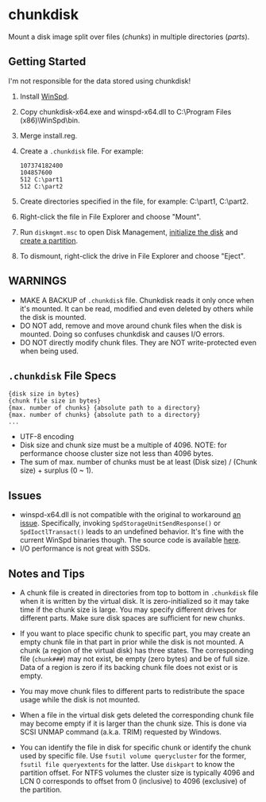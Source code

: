 # chunkdisk

Mount a disk image split over files (*chunks*) in multiple directories (*parts*).

## Getting Started

I'm not responsible for the data stored using chunkdisk!

1. Install [WinSpd](https://github.com/billziss-gh/winspd/releases/tag/v1.0B1).
2. Copy chunkdisk-x64.exe and winspd-x64.dll to C:\Program Files (x86)\WinSpd\bin\.
3. Merge install.reg.
4. Create a `.chunkdisk` file. For example:

    ```plaintext
    107374182400
    104857600
    512 C:\part1
    512 C:\part2
    ```

5. Create directories specified in the file, for example: C:\part1, C:\part2.
6. Right-click the file in File Explorer and choose "Mount".
7. Run `diskmgmt.msc` to open Disk Management, [initialize the disk](https://docs.microsoft.com/en-us/windows-server/storage/disk-management/initialize-new-disks) and [create a partition](https://support.microsoft.com/en-us/windows/create-and-format-a-hard-disk-partition-bbb8e185-1bda-ecd1-3465-c9728f7d7d2e).
8. To dismount, right-click the drive in File Explorer and choose "Eject".

## WARNINGS

* MAKE A BACKUP of `.chunkdisk` file. Chunkdisk reads it only once when it's mounted. It can be read, modified and even deleted by others while the disk is mounted.
* DO NOT add, remove and move around chunk files when the disk is mounted. Doing so confuses chunkdisk and causes I/O errors.
* DO NOT directly modify chunk files. They are NOT write-protected even when being used.

## `.chunkdisk` File Specs

```plaintext
{disk size in bytes}
{chunk file size in bytes}
{max. number of chunks} {absolute path to a directory}
{max. number of chunks} {absolute path to a directory}
...
```

* UTF-8 encoding
* Disk size and chunk size must be a multiple of 4096. NOTE: for performance choose cluster size not less than 4096 bytes.
* The sum of max. number of chunks must be at least (Disk size) / (Chunk size) + surplus (0 ~ 1).

## Issues

* winspd-x64.dll is not compatible with the original to workaround [an issue](https://github.com/billziss-gh/winspd/issues/10). Specifically, invoking `SpdStorageUnitSendResponse()` or `SpdIoctlTransact()` leads to an undefined behavior. It's fine with the current WinSpd binaries though. The source code is available [here](https://github.com/extratype/winspd).
* I/O performance is not great with SSDs.

## Notes and Tips

* A chunk file is created in directories from top to bottom in `.chunkdisk` file when it is written by the virtual disk. It is zero-initialized so it may take time if the chunk size is large. You may specify different drives for different parts. Make sure disk spaces are sufficient for new chunks.

* If you want to place specific chunk to specific part, you may create an empty chunk file in that part in prior while the disk is not mounted. A chunk (a region of the virtual disk) has three states. The corresponding file (`chunk###`) may not exist, be empty (zero bytes) and be of full size. Data of a region is zero if its backing chunk file does not exist or is empty.

* You may move chunk files to different parts to redistribute the space usage while the disk is not mounted.

* When a file in the virtual disk gets deleted the corresponding chunk file may become empty if it is larger than the chunk size. This is done via SCSI UNMAP command (a.k.a. TRIM) requested by Windows.

* You can identify the file in disk for specific chunk or identify the chunk used by specific file. Use `fsutil volume querycluster` for the former, `fsutil file queryextents` for the latter. Use `diskpart` to know the partition offset. For NTFS volumes the cluster size is typically 4096 and LCN 0 corresponds to offset from 0 (inclusive) to 4096 (exclusive) of the partition.
